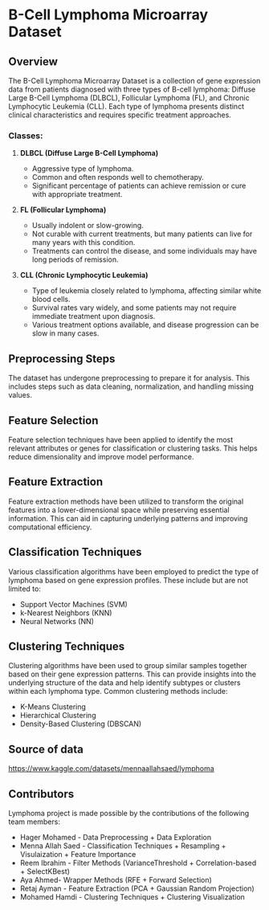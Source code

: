 # B-Cell Lymphoma Microarray Dataset

## Overview
The B-Cell Lymphoma Microarray Dataset is a collection of gene expression data from patients diagnosed with three types of B-cell lymphoma: Diffuse Large B-Cell Lymphoma (DLBCL), Follicular Lymphoma (FL), and Chronic Lymphocytic Leukemia (CLL). Each type of lymphoma presents distinct clinical characteristics and requires specific treatment approaches.

### Classes:
1. **DLBCL (Diffuse Large B-Cell Lymphoma)**
   - Aggressive type of lymphoma.
   - Common and often responds well to chemotherapy.
   - Significant percentage of patients can achieve remission or cure with appropriate treatment.

2. **FL (Follicular Lymphoma)**
   - Usually indolent or slow-growing.
   - Not curable with current treatments, but many patients can live for many years with this condition.
   - Treatments can control the disease, and some individuals may have long periods of remission.

3. **CLL (Chronic Lymphocytic Leukemia)**
   - Type of leukemia closely related to lymphoma, affecting similar white blood cells.
   - Survival rates vary widely, and some patients may not require immediate treatment upon diagnosis.
   - Various treatment options available, and disease progression can be slow in many cases.

## Preprocessing Steps
The dataset has undergone preprocessing to prepare it for analysis. This includes steps such as data cleaning, normalization, and handling missing values.

## Feature Selection
Feature selection techniques have been applied to identify the most relevant attributes or genes for classification or clustering tasks. This helps reduce dimensionality and improve model performance.

## Feature Extraction
Feature extraction methods have been utilized to transform the original features into a lower-dimensional space while preserving essential information. This can aid in capturing underlying patterns and improving computational efficiency.

## Classification Techniques
Various classification algorithms have been employed to predict the type of lymphoma based on gene expression profiles. These include but are not limited to:
- Support Vector Machines (SVM)
- k-Nearest Neighbors (KNN)
- Neural Networks (NN)

## Clustering Techniques
Clustering algorithms have been used to group similar samples together based on their gene expression patterns. This can provide insights into the underlying structure of the data and help identify subtypes or clusters within each lymphoma type. Common clustering methods include:
- K-Means Clustering
- Hierarchical Clustering
- Density-Based Clustering (DBSCAN)

## Source of data

https://www.kaggle.com/datasets/mennaallahsaed/lymphoma

## Contributors

Lymphoma project is made possible by the contributions of the following team members:

- Hager Mohamed - Data Preprocessing +  Data Exploration
- Menna Allah Saed - Classification Techniques + Resampling + Visulaization + Feature Importance
- Reem Ibrahim - Filter Methods (VarianceThreshold + Correlation-based + SelectKBest)
- Aya Ahmed- Wrapper Methods (RFE + Forward Selection)
- Retaj Ayman - Feature Extraction (PCA + Gaussian Random Projection)
- Mohamed Hamdi - Clustering Techniques + Clustering Visualization
